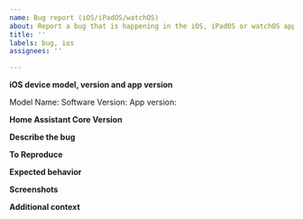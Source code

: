 ```yaml
---
name: Bug report (iOS/iPadOS/watchOS)
about: Report a bug that is happening in the iOS, iPadOS or watchOS app
title: ''
labels: bug, ios
assignees: ''

---
```

<!-- Please READ THIS FIRST
If your issue relates to something not looking right on Home Assistant within the Companion App, please check if the error is present in Safari on iOS too. If the issue is also seen in Safari, please open an issue on the frontend repo (https://github.com/home-assistant/frontend/issues/new?labels=bug&template=BUG_REPORT.md) instead -->

**iOS device model, version and app version**
<!-- Please include your device 'Model Name' and 'Software Version' as listed in iOS Settings>General>About. Please also give the app version listed beneath "AI-Speaker" in the App Configuration>About menu within the app, please include the number in brackets -->

Model Name: 
Software Version: 
App version: 

**Home Assistant Core Version**
<!-- Please give the version number of Home Assistant Core you are running -->

**Describe the bug**

**To Reproduce**

**Expected behavior**

**Screenshots**
<!-- If applicable, add screenshots to help explain your problem. -->

**Additional context**
<!--Add any other context about the problem here.-->
